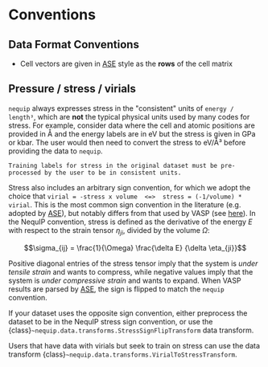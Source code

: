 # Conventions

## Data Format Conventions
 - Cell vectors are given in [ASE](https://wiki.fysik.dtu.dk/ase/) style as the **rows** of the cell matrix

## Pressure / stress / virials

`nequip` always expresses stress in the "consistent" units of `energy / length³`, which are **not** the typical physical units used by many codes for stress. For example, consider data where the cell and atomic positions are provided in Å and the energy labels are in eV but the stress is given in GPa or kbar. The user would then need to convert the stress to eV/Å³ before providing the data to `nequip`.

```{warning}
Training labels for stress in the original dataset must be pre-processed by the user to be in consistent units.
```

Stress also includes an arbitrary sign convention, for which we adopt the choice that `virial = -stress x volume  <=>  stress = (-1/volume) * virial`.
This is the most common sign convention in the literature (e.g. adopted by [ASE](https://wiki.fysik.dtu.dk/ase/)), but notably differs from that used by VASP (see [here](https://www.vasp.at/wiki/index.php/ISIF)).
In the NequIP convention, stress is defined as the derivative of the energy $E$ with respect to the strain tensor $\eta_{ji}$, divided by the volume $\Omega$:

$$\sigma_{ij} = \frac{1}{\Omega} \frac{\delta E} {\delta \eta_{ji}}$$

Positive diagonal entries of the stress tensor imply that the system is _under tensile strain_ and wants to compress, while negative values imply that the system is _under compressive strain_ and wants to expand. When VASP results are parsed by [ASE](https://wiki.fysik.dtu.dk/ase/), the sign is flipped to match the `nequip` convention.

If your dataset uses the opposite sign convention, either preprocess the dataset to be in the NequIP stress sign convention, or use the {class}`~nequip.data.transforms.StressSignFlipTransform` data transform.

Users that have data with virials but seek to train on stress can use the data transform {class}`~nequip.data.transforms.VirialToStressTransform`.
